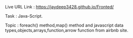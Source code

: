 Live URL Link : https://jaydeep3428.github.io/Fronted/

Task : Java-Script.

Topic : foreach() method,map() method and javascript data types,objects,arrays,function,arrow function from airbnb site.
